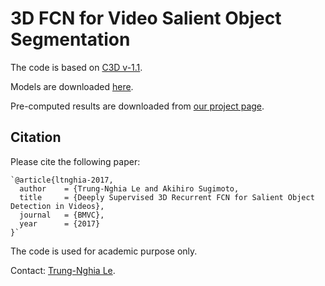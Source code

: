 3D FCN for Video Salient Object Segmentation
=====================================================================================

The code is based on [C3D v-1.1](https://github.com/facebook/C3D).

Models are downloaded [here](https://drive.google.com/open?id=1YkKoqrBAVhFkOFr6eo-deuttYBoSFIfI).

Pre-computed results are downloaded from [our project page](https://sites.google.com/view/ltnghia/research/3d_saliency).

Citation
--------------

Please cite the following paper: 

    `@article{ltnghia-2017,
      author    = {Trung-Nghia Le and Akihiro Sugimoto,
      title     = {Deeply Supervised 3D Recurrent FCN for Salient Object Detection in Videos},
      journal   = {BMVC},
      year      = {2017}
    }`

The code is used for academic purpose only.

Contact: [Trung-Nghia Le](https://sites.google.com/view/ltnghia).

